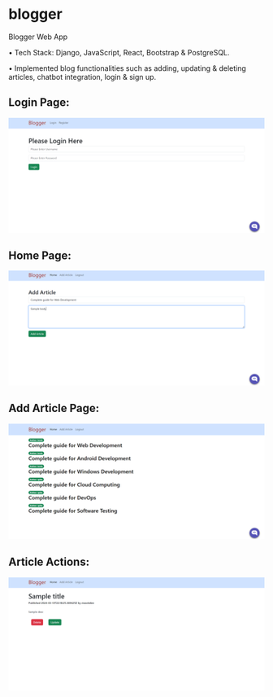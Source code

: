 # blogger

Blogger Web App

• Tech Stack: Django, JavaScript, React, Bootstrap & PostgreSQL.

• Implemented blog functionalities such as adding, updating & deleting articles, chatbot integration, login & sign up.


## Login Page:

![Login Page](https://github.com/bbazwalt/blogger/blob/main/screenshots/login-page.png)

## Home Page:

![Home Page](https://github.com/bbazwalt/blogger/blob/main/screenshots/home-page.png)

## Add Article Page:

![Add Article Page](https://github.com/bbazwalt/blogger/blob/main/screenshots/add-article-page.png)

## Article Actions:

![Article Actions](https://github.com/bbazwalt/blogger/blob/main/screenshots/article-actions.png)
